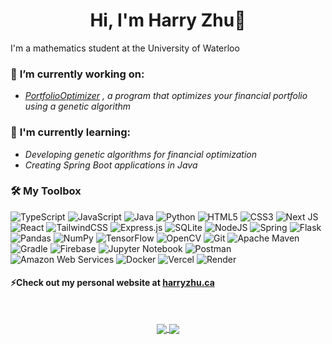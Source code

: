 <h1 align="center"> Hi, I'm Harry Zhu👋 </h1>

<!--
**13lack13lood/13lack13lood** is a ✨ _special_ ✨ repository because its `README.md` (this file) appears on your GitHub profile.

Here are some ideas to get you started:

- 🔭 I’m currently working on ...
- 🌱 I’m currently learning ...
- 👯 I’m looking to collaborate on ...
- 🤔 I’m looking for help with ...
- 💬 Ask me about ...
- 📫 How to reach me: ...
- 😄 Pronouns: ...
- ⚡ Fun fact: ...
-->

I'm a mathematics student at the University of Waterloo


### 🔭 **I’m currently working on:**
  - _[PortfolioOptimizer](https://github.com/13lack13lood/PortfolioOptimizer) , a program that optimizes your financial portfolio using a genetic algorithm_

### 🌱 **I'm currently learning:**
  - _Developing genetic algorithms for financial optimization_
  - _Creating Spring Boot applications in Java_

### 🛠️ **My Toolbox**

![TypeScript](https://img.shields.io/badge/typescript-%23007ACC.svg?style=for-the-badge&logo=typescript&logoColor=white)
![JavaScript](https://img.shields.io/badge/javascript-%23323330.svg?style=for-the-badge&logo=javascript&logoColor=%23F7DF1E)
![Java](https://img.shields.io/badge/java-%23ED8B00.svg?style=for-the-badge&logo=openjdk&logoColor=white)
![Python](https://img.shields.io/badge/python-3670A0?style=for-the-badge&logo=python&logoColor=ffdd54)
![HTML5](https://img.shields.io/badge/html5-%23E34F26.svg?style=for-the-badge&logo=html5&logoColor=white)
![CSS3](https://img.shields.io/badge/css3-%231572B6.svg?style=for-the-badge&logo=css3&logoColor=white)
![Next JS](https://img.shields.io/badge/Next-black?style=for-the-badge&logo=next.js&logoColor=white)
![React](https://img.shields.io/badge/react-%2320232a.svg?style=for-the-badge&logo=react&logoColor=%2361DAFB)
![TailwindCSS](https://img.shields.io/badge/tailwindcss-%2338B2AC.svg?style=for-the-badge&logo=tailwind-css&logoColor=white)
![Express.js](https://img.shields.io/badge/express.js-%23404d59.svg?style=for-the-badge&logo=express&logoColor=%2361DAFB)
![SQLite](https://img.shields.io/badge/sqlite-%2307405e.svg?style=for-the-badge&logo=sqlite&logoColor=white)
![NodeJS](https://img.shields.io/badge/node.js-6DA55F?style=for-the-badge&logo=node.js&logoColor=white)
![Spring](https://img.shields.io/badge/Spring-6DB33F?style=for-the-badge&logo=spring&logoColor=white)
![Flask](https://img.shields.io/badge/flask-%23000.svg?style=for-the-badge&logo=flask&logoColor=white)
![Pandas](https://img.shields.io/badge/pandas-%23150458.svg?style=for-the-badge&logo=pandas&logoColor=white)
![NumPy](https://img.shields.io/badge/numpy-%23013243.svg?style=for-the-badge&logo=numpy&logoColor=white)
![TensorFlow](https://img.shields.io/badge/TensorFlow-%23FF6F00.svg?style=for-the-badge&logo=TensorFlow&logoColor=white)
![OpenCV](https://img.shields.io/badge/opencv-%23white.svg?style=for-the-badge&logo=opencv&logoColor=white)
![Git](https://img.shields.io/badge/git-%23F05033.svg?style=for-the-badge&logo=git&logoColor=white)
![Apache Maven](https://img.shields.io/badge/Apache%20Maven-C71A36?style=for-the-badge&logo=Apache%20Maven&logoColor=white)
![Gradle](https://img.shields.io/badge/gradle-02303A?style=for-the-badge&logo=gradle&logoColor=white)
![Firebase](https://img.shields.io/badge/Firebase-039BE5?style=for-the-badge&logo=Firebase&logoColor=white)
![Jupyter Notebook](https://img.shields.io/badge/jupyter-%23FA0F00.svg?style=for-the-badge&logo=jupyter&logoColor=white)
![Postman](https://img.shields.io/badge/Postman-FF6C37?style=for-the-badge&logo=postman&logoColor=white)
![Amazon Web Services](https://img.shields.io/badge/Amazon_AWS-FF9900?style=for-the-badge&logo=amazonaws&logoColor=white)
![Docker](https://img.shields.io/badge/Docker-2CA5E0?style=for-the-badge&logo=docker&logoColor=white)
![Vercel](https://img.shields.io/badge/vercel-%23000000.svg?style=for-the-badge&logo=vercel&logoColor=white)
![Render](https://img.shields.io/badge/Render-%46E3B7.svg?style=for-the-badge&logo=render&logoColor=white)


#### ⚡**Check out my personal website at [harryzhu.ca](https://www.harryzhu.ca/)**

</br>

<p align="center">
  <a href="https://github.com/13lack13lood/13lack13lood">
    <img align="center" src="https://github-readme-stats.vercel.app/api/top-langs/?username=13lack13lood&layout=compact&hide_progress=false&theme=tokyonight&langs_count=6" />
  </a>
  <a href="https://github.com/13lack13lood/13lack13lood">
    <img align="center" src="https://github-readme-stats.vercel.app/api?username=13lack13lood&show_icons=true&line_height=27&rank_icon=percentile&count_private=true&hide=issues,prs&theme=tokyonight"/>
  </a>
</p>


